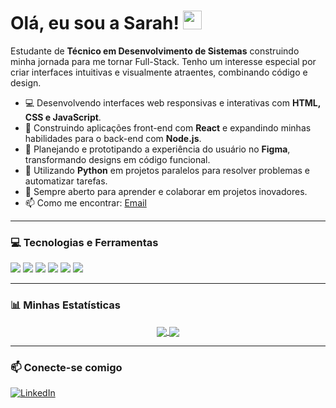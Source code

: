 # Olá, eu sou a Sarah! <img src="https://raw.githubusercontent.com/MartinHeinz/MartinHeinz/master/wave.gif" width="30px">

Estudante de **Técnico em Desenvolvimento de Sistemas** construindo minha jornada para me tornar Full-Stack. Tenho um interesse especial por criar interfaces intuitivas e visualmente atraentes, combinando código e design.

- 💻 Desenvolvendo interfaces web responsivas e interativas com **HTML, CSS e JavaScript**.
- 🚀 Construindo aplicações front-end com **React** e expandindo minhas habilidades para o back-end com **Node.js**.
- 🎨 Planejando e prototipando a experiência do usuário no **Figma**, transformando designs em código funcional.
- 🐍 Utilizando **Python** em projetos paralelos para resolver problemas e automatizar tarefas.
- 🌱 Sempre aberto para aprender e colaborar em projetos inovadores.
- 📫 Como me encontrar: [Email](mailto:saantiagodev@gmail.com)

---

### 💻 Tecnologias e Ferramentas

<p align="left">
  <img src="https://img.shields.io/badge/HTML5-FFC0CB?style=for-the-badge&logo=html5&logoColor=black" />
  <img src="https://img.shields.io/badge/CSS3-B2FFFF?style=for-the-badge&logo=css3&logoColor=black" />
  <img src="https://img.shields.io/badge/JavaScript-FDFD96?style=for-the-badge&logo=javascript&logoColor=black" />
  <img src="https://img.shields.io/badge/React-E0BBE4?style=for-the-badge&logo=react&logoColor=black" />
  <img src="https://img.shields.io/badge/Figma-FFB6C1?style=for-the-badge&logo=figma&logoColor=black" />
  <img src="https://img.shields.io/badge/Python-98FB98?style=for-the-badge&logo=python&logoColor=black" />
</p>

---

### 📊 Minhas Estatísticas

<p align="center">
  <a href="https://github.com/anuraghazra/github-readme-stats">
    <img align="center" src="https://github-readme-stats.vercel.app/api?username=saantiagodev&show_icons=true&theme=tokyonight&include_all_commits=true&count_private=true"/>
  </a>
  <a href="https://github.com/anuraghazra/github-readme-stats">
    <img align="center" src="https://github-readme-stats.vercel.app/api/top-langs/?username=saantiagodev&layout=compact&langs_count=7&theme=tokyonight"/>
  </a>
</p>

---

### 📫 Conecte-se comigo

[![LinkedIn](https://img.shields.io/badge/LinkedIn-0077B5?style=for-the-badge&logo=linkedin&logoColor=white)](URL_DO_SEU_LINKEDIN_AQUI)
